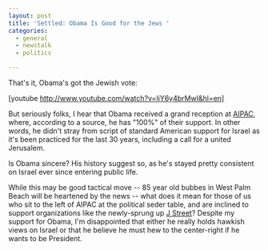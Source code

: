 ```yaml
---
layout: post
title: 'Settled: Obama Is Good for the Jews '
categories:
  - general
  - newstalk
  - politics

---
```


That's it, Obama's got the Jewish vote: 

[youtube http://www.youtube.com/watch?v=IjY6y4brMwI&hl=en]

But seriously folks, I hear that Obama received a grand reception at <a href="http://aipac.org">AIPAC</a>, where, according to a source, he has "100%" of their support.  In other words, he didn't stray from script of standard American support for Israel as it's been practiced for the last 30 years, including a call for a united Jerusalem. 

Is Obama sincere?  His history suggest so, as he's stayed pretty consistent on Israel ever since entering public life.  

While this may be good tactical move -- 85 year old bubbes in West Palm Beach will be heartened by the news -- what does it mean for those of us who sit to the left of AIPAC at the political seder table, and are inclined to support organizations like the newly-sprung up <a href="http://www.jstreet.org/">J Street</a>?  Despite my support for Obama, I'm disappointed that either he really holds hawkish views on Israel or that he believe he must hew to the center-right if he wants to be President.  
